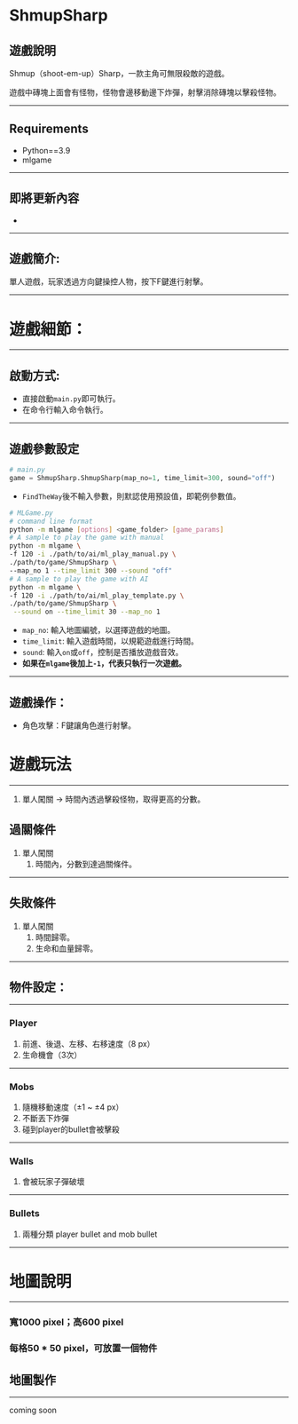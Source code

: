 # ShmupSharp

## 遊戲說明

Shmup（shoot-em-up）Sharp，一款主角可無限殺敵的遊戲。

遊戲中磚塊上面會有怪物，怪物會邊移動邊下炸彈，射擊消除磚塊以擊殺怪物。

---

## Requirements

- Python==3.9
- mlgame

---

## 即將更新內容

- 

---

## 遊戲簡介:

單人遊戲，玩家透過方向鍵操控人物，按下F鍵進行射擊。

---

# 遊戲細節：

---

## 啟動方式:

- 直接啟動`main.py`即可執行。
- 在命令行輸入命令執行。

---

## 遊戲參數設定

```python
# main.py
game = ShmupSharp.ShmupSharp(map_no=1, time_limit=300, sound="off")
```

- `FindTheWay`後不輸入參數，則默認使用預設值，即範例參數值。

```bash
# MLGame.py
# command line format
python -m mlgame [options] <game_folder> [game_params]
# A sample to play the game with manual
python -m mlgame \
-f 120 -i ./path/to/ai/ml_play_manual.py \
./path/to/game/ShmupSharp \
--map_no 1 --time_limit 300 --sound "off"
# A sample to play the game with AI
python -m mlgame \
-f 120 -i ./path/to/ai/ml_play_template.py \
./path/to/game/ShmupSharp \
 --sound on --time_limit 30 --map_no 1
```

- `map_no`:  輸入地圖編號，以選擇遊戲的地圖。
- `time_limit`:  輸入遊戲時間，以規範遊戲進行時間。
- `sound`:  輸入`on`或`off`，控制是否播放遊戲音效。
- **如果在`mlgame`後加上`-1`，代表只執行一次遊戲。**

---

## 遊戲操作：

- 角色攻擊：F鍵讓角色進行射擊。

# 遊戲玩法

---

1. 單人闖關 → 時間內透過擊殺怪物，取得更高的分數。

## 過關條件

1. 單人闖關
    1. 時間內，分數到達過關條件。

---

## 失敗條件

1. 單人闖關
    1. 時間歸零。
    2. 生命和血量歸零。

---

## 物件設定：

---

### Player

1. 前進、後退、左移、右移速度（8 px）
2. 生命機會（3次）

---

### Mobs

1. 隨機移動速度（±1 ~ ±4 px）
2. 不斷丟下炸彈
3. 碰到player的bullet會被擊殺

---

### Walls

1. 會被玩家子彈破壞

---

### Bullets

1. 兩種分類 player bullet and mob bullet

---

# 地圖說明

---

### 寬1000 pixel；高600 pixel

### 每格50 * 50 pixel，可放置一個物件

## 地圖製作

---

coming soon
